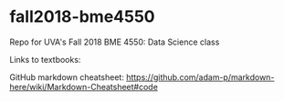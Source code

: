 # fall2018-bme4550
Repo for UVA's Fall 2018 BME 4550: Data Science class 

Links to textbooks: 

GitHub markdown cheatsheet: https://github.com/adam-p/markdown-here/wiki/Markdown-Cheatsheet#code
